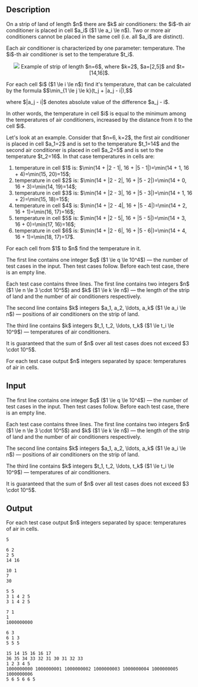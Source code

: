 ## Description

<div><p>On a strip of land of length $n$ there are $k$ air conditioners: the $i$-th air conditioner is placed in cell $a_i$ ($1 \le a_i \le n$). Two or more air conditioners cannot be placed in the same cell (i.e. all $a_i$ are distinct).</p><p>Each air conditioner is characterized by one parameter: temperature. The $i$-th air conditioner is set to the temperature $t_i$.</p><center> <img class="tex-graphics" src="file://kzBtN4fX.png" style="max-width: 100.0%;max-height: 100.0%;">   <span class="tex-font-size-small">Example of strip of length $n=6$, where $k=2$, $a=[2,5]$ and $t=[14,16]$.</span> </center><p>For each cell $i$ ($1 \le i \le n$) find it's temperature, that can be calculated by the formula $$\min_{1 \le j \le k}(t_j + |a_j - i|),$$</p><p>where $|a_j - i|$ denotes absolute value of the difference $a_j - i$.</p><p>In other words, the temperature in cell $i$ is equal to the minimum among the temperatures of air conditioners, increased by the distance from it to the cell $i$.</p><p>Let's look at an example. Consider that $n=6, k=2$, the first air conditioner is placed in cell $a_1=2$ and is set to the temperature $t_1=14$ and the second air conditioner is placed in cell $a_2=5$ and is set to the temperature $t_2=16$. In that case temperatures in cells are:</p><ol> <li> temperature in cell $1$ is: $\min(14 + |2 - 1|, 16 + |5 - 1|)=\min(14 + 1, 16 + 4)=\min(15, 20)=15$; </li><li> temperature in cell $2$ is: $\min(14 + |2 - 2|, 16 + |5 - 2|)=\min(14 + 0, 16 + 3)=\min(14, 19)=14$; </li><li> temperature in cell $3$ is: $\min(14 + |2 - 3|, 16 + |5 - 3|)=\min(14 + 1, 16 + 2)=\min(15, 18)=15$; </li><li> temperature in cell $4$ is: $\min(14 + |2 - 4|, 16 + |5 - 4|)=\min(14 + 2, 16 + 1)=\min(16, 17)=16$; </li><li> temperature in cell $5$ is: $\min(14 + |2 - 5|, 16 + |5 - 5|)=\min(14 + 3, 16 + 0)=\min(17, 16)=16$; </li><li> temperature in cell $6$ is: $\min(14 + |2 - 6|, 16 + |5 - 6|)=\min(14 + 4, 16 + 1)=\min(18, 17)=17$. </li></ol><p>For each cell from $1$ to $n$ find the temperature in it.</p></div><div class="input-specification"><p>The first line contains one integer $q$ ($1 \le q \le 10^4$)&nbsp;— the number of test cases in the input. Then test cases follow. Before each test case, there is an empty line.</p><p>Each test case contains three lines. The first line contains two integers $n$ ($1 \le n \le 3 \cdot 10^5$) and $k$ ($1 \le k \le n$)&nbsp;— the length of the strip of land and the number of air conditioners respectively.</p><p>The second line contains $k$ integers $a_1, a_2, \ldots, a_k$ ($1 \le a_i \le n$)&nbsp;— positions of air conditioners on the strip of land.</p><p>The third line contains $k$ integers $t_1, t_2, \ldots, t_k$ ($1 \le t_i \le 10^9$)&nbsp;— temperatures of air conditioners.</p><p>It is guaranteed that the sum of $n$ over all test cases does not exceed $3 \cdot 10^5$.</p></div><div class="output-specification"><p>For each test case output $n$ integers separated by space: temperatures of air in cells.</p></div>

## Input

<p>The first line contains one integer $q$ ($1 \le q \le 10^4$)&nbsp;— the number of test cases in the input. Then test cases follow. Before each test case, there is an empty line.</p><p>Each test case contains three lines. The first line contains two integers $n$ ($1 \le n \le 3 \cdot 10^5$) and $k$ ($1 \le k \le n$)&nbsp;— the length of the strip of land and the number of air conditioners respectively.</p><p>The second line contains $k$ integers $a_1, a_2, \ldots, a_k$ ($1 \le a_i \le n$)&nbsp;— positions of air conditioners on the strip of land.</p><p>The third line contains $k$ integers $t_1, t_2, \ldots, t_k$ ($1 \le t_i \le 10^9$)&nbsp;— temperatures of air conditioners.</p><p>It is guaranteed that the sum of $n$ over all test cases does not exceed $3 \cdot 10^5$.</p>

## Output

<p>For each test case output $n$ integers separated by space: temperatures of air in cells.</p>





```input1
5

6 2
2 5
14 16

10 1
7
30

5 5
3 1 4 2 5
3 1 4 2 5

7 1
1
1000000000

6 3
6 1 3
5 5 5
```




```output1
15 14 15 16 16 17 
36 35 34 33 32 31 30 31 32 33 
1 2 3 4 5 
1000000000 1000000001 1000000002 1000000003 1000000004 1000000005 1000000006 
5 6 5 6 6 5
```


